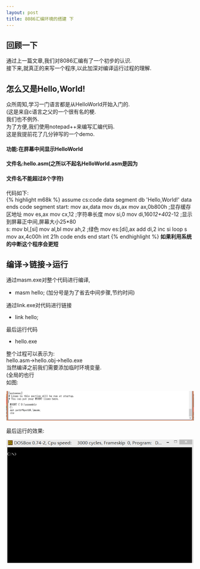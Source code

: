 ```yaml
---
layout: post
title: 8086汇编环境的搭建 下 
---
```

## 回顾一下
通过上一篇文章,我们对8086汇编有了一个初步的认识.  
接下来,就真正的来写一个程序,以此加深对编译运行过程的理解.  
## 怎么又是Hello,World!
众所周知,学习一门语言都是从HelloWorld开始入门的.  
(这是来自c语言之父的一个很有名的梗.  
我们也不例外.  
为了方便,我们使用notepad++来编写汇编代码.  
这是我提前花了几分钟写的一个demo.  
#### 功能:在屏幕中间显示HelloWorld
#### 文件名:hello.asm(之所以不起名HelloWorld.asm是因为  
#### 文件名不能超过8个字符)  
代码如下:  
{% highlight m68k %}
assume cs:code 
data segment
	db 'Hello,World!'
data ends
code segment
start:	mov ax,data
		mov ds,ax
		mov ax,0b800h ;显存缓存区地址
		mov es,ax
		mov cx,12 ;字符串长度
		mov si,0
		mov di,160*12+40*2-12 ;显示到屏幕正中间,屏幕大小25*80		
s:		mov bl,[si]
        mov al,bl
        mov ah,2 ;绿色
        mov es:[di],ax
        add di,2
		inc si
		loop s
		mov ax,4c00h
		int 21h
code ends
end start
{% endhighlight %}
**如果利用系统的中断这个程序会更短**  
## 编译->链接->运行
通过masm.exe对整个代码进行编译,  
* masm hello;  (加分号是为了省去中间步骤,节约时间)  

通过link.exe对代码进行链接   
* link hello;  

最后运行代码  
* hello.exe   

整个过程可以表示为:  
hello.asm->hello.obj->hello.exe   
当然编译之前我们需要添加临时环境变量.  
(全局的也行  
如图:  

![图片](/images/options_2.PNG)

最后运行的效果:  

![gif](/images/result.gif)

